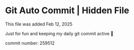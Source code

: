 # Git Auto Commit | Hidden File

This file was added Feb 12, 2025

Just for fun and keeping my daily git commit active 🤪

commit number: 259512
